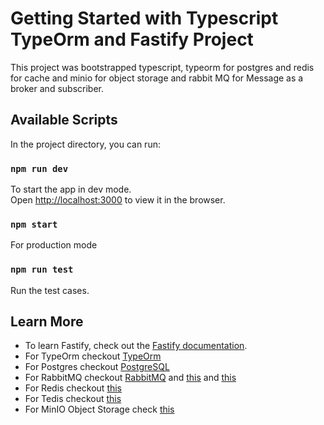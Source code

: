 # Getting Started with Typescript TypeOrm and Fastify Project
This project was bootstrapped typescript, typeorm for postgres and redis for cache and minio for object storage and rabbit MQ for Message
as a broker and subscriber.

## Available Scripts

In the project directory, you can run:

### `npm run dev`

To start the app in dev mode.\
Open [http://localhost:3000](http://localhost:3000) to view it in the browser.

### `npm start`

For production mode

### `npm run test`

Run the test cases.

## Learn More

- To learn Fastify, check out the [Fastify documentation](https://fastify.dev/docs/latest/).
- For TypeOrm checkout [TypeOrm](https://typeorm.io/)
- For Postgres checkout [PostgreSQL](https://www.postgresql.org/)
- For RabbitMQ checkout [RabbitMQ](https://www.rabbitmq.com/) and [this](https://medium.com/nerd-for-tech/event-driven-architecture-with-typescript-and-rabbitmq-e9bafee5ab2d) and [this](https://blog.yarsalabs.com/learning-rabbitmq-with-typescript/)
- For Redis checkout [this](https://redis.io/)
- For Tedis checkout [this](https://tedis.silkjs.org/)
- For MinIO Object Storage check [this](https://min.io/)
